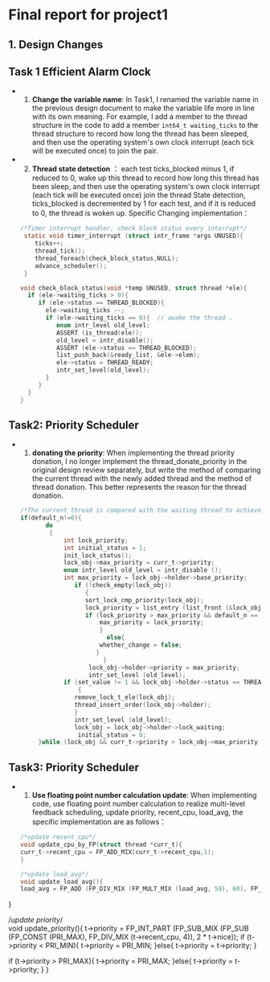 # Final report for project1

## 1. Design Changes

## Task 1 Efficient Alarm Clock
- 1. **Change the variable name**:  In Task1, I renamed the variable name in the previous design document to make the variable life more in line with its own meaning. For example, I add a member to the thread structure in the code to add a member `int64_t waiting_ticks` to the thread structure to record how long the thread has been sleeped, and then use the operating system's own clock interrupt (each tick will be executed once) to join the pair. 
- 2. **Thread state detection** ： each test ticks_blocked minus 1, if reduced to 0, wake up this thread to record how long this thread has been sleep, and then use the operating system's own clock interrupt (each tick will be executed once) join the thread State detection, ticks_blocked is decremented by 1 for each test, and if it is reduced to 0, the thread is woken up.
   Specific Changing implementation：
    ```c
    /*Timer interrupt handler, check block status every interrupt*/
     static void timer_interrupt (struct intr_frame *args UNUSED){
        ticks++;
        thread_tick();
        thread_foreach(check_block_status,NULL);
        advance_scheduler();
     }
    ```
    ```c
    void check_block_status(void *temp UNUSED, struct thread *ele){
      if (ele->waiting_ticks > 0){
         if (ele->status == THREAD_BLOCKED){
           ele->waiting_ticks --;
           if (ele->waiting_ticks == 0){  // awake the thread .
              enum intr_level old_level;
              ASSERT (is_thread(ele));
              old_level = intr_disable();
              ASSERT (ele->status == THREAD_BLOCKED);
              list_push_back(&ready_list, &ele->elem);
              ele->status = THREAD_READY;
              intr_set_level(old_level);
           }
         }
      } 
    } 
    ```
## Task2: Priority Scheduler
- 1. **donating the priority**: When implementing the thread priority donation, I no longer implement the thread_donate_priority in the original design review separately, but write the method of comparing the current thread with the newly added thread and the method of thread donation. This better represents the reason for the thread donation.
    ```c
    /*The current thread is compared with the waiting thread to achieve priority donation*/
    if(default_n!=0){
           do
            {   
                int lock_priority;
                int initial_status = 1;
                init_lock_status();
                lock_obj->max_priority = curr_t->priority;
                enum intr_level old_level = intr_disable ();
                int max_priority = lock_obj->holder->base_priority;
                   if (!check_empty(lock_obj))
                      {
                      sort_lock_cmp_priority(lock_obj);
                      lock_priority = list_entry (list_front (&lock_obj->holder->locks), struct lock, elem)->max_priority;
                      if (lock_priority > max_priority && default_n == 1 ){ // default_n helps to debug.
                          max_priority = lock_priority;
                          }
                            else{
                          whether_change = false;
                         }
                           }
                       lock_obj->holder->priority = max_priority;
                       intr_set_level (old_level); 
                if (set_value != 1 && lock_obj->holder->status == THREAD_READY && default_n == 1)
                    {
                   remove_lock_t_ele(lock_obj);
                   thread_insert_order(lock_obj->holder);
                   }
                   intr_set_level (old_level);
                   lock_obj = lock_obj->holder->lock_waiting;
                    initial_status = 0;
         }while (lock_obj && curr_t->priority > lock_obj->max_priority && set_value == 0);
    ```
## Task3: Priority Scheduler
- 1. **Use floating point number calculation update**: When implementing code, use floating point number calculation to realize multi-level feedback scheduling, update priority, recent_cpu, load_avg, the specific implementation are as follows：
  ```c
  /*update recent_cpu*/
  void update_cpu_by_FP(struct thread *curr_t){
  curr_t->recent_cpu = FP_ADD_MIX(curr_t->recent_cpu,1);
  }
  
  /*update load_avg*/
  void update_load_avg(){
  load_avg = FP_ADD (FP_DIV_MIX (FP_MULT_MIX (load_avg, 59), 60), FP_DIV_MIX (FP_CONST (ready_t), 60));
}
  
  /*update priority*/  
  void update_priority(){
     t->priority = FP_INT_PART (FP_SUB_MIX (FP_SUB (FP_CONST (PRI_MAX), FP_DIV_MIX (t->recent_cpu, 4)), 2 * t->nice));
 if (t->priority < PRI_MIN){
      t->priority = PRI_MIN;
  }else{
      t->priority = t->priority;
  }
 
  if (t->priority > PRI_MAX){
      t->priority = PRI_MAX;
  }else{
      t->priority = t->priority;
  } 
}
  ```
  
  

